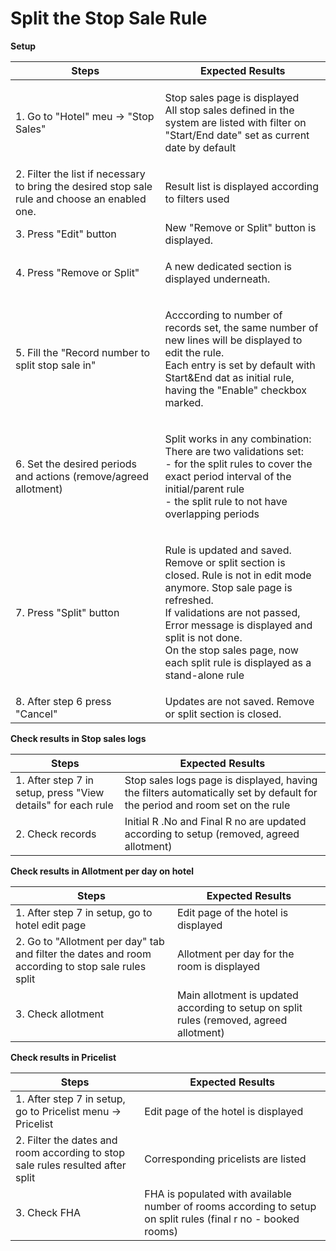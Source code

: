 # Split the Stop Sale Rule

**Setup**

| Steps                                                                                          | Expected Results                                                                                                                                                                                                                                                                                          |
| ---------------------------------------------------------------------------------------------- | --------------------------------------------------------------------------------------------------------------------------------------------------------------------------------------------------------------------------------------------------------------------------------------------------------- |
| 1. Go to "Hotel" meu -> "Stop Sales"                                                           | <p>Stop sales page is displayed<br>All stop sales defined in the system are listed with filter on "Start/End date" set as current date by default</p>                                                                                                                                                     |
| 2. Filter the list if necessary to bring the desired stop sale rule and choose an enabled one. | Result list is displayed according to filters used                                                                                                                                                                                                                                                        |
| 3. Press "Edit" button                                                                         | New "Remove or Split" button is displayed.                                                                                                                                                                                                                                                                |
| 4. Press "Remove or Split"                                                                     | <p>A new dedicated section is displayed underneath.<br></p>                                                                                                                                                                                                                                               |
| 5. Fill the "Record number to split stop sale in"                                              | <p>Acccording to number of records set, the same number of new lines will be displayed to edit the rule.<br>Each entry is set by default with Start&#x26;End dat as initial rule, having the "Enable" checkbox marked.</p>                                                                                |
| 6. Set the desired periods and actions (remove/agreed allotment)                               | <p>Split works in any combination:<br>There are two validations set:<br>- for the split rules to cover the exact period interval of the initial/parent rule<br>- the split rule to not have overlapping periods</p>                                                                                       |
| 7. Press "Split" button                                                                        | <p>Rule is updated and saved. Remove or split section is closed. Rule is not in edit mode anymore. Stop sale page is refreshed.<br>If validations are not passed, Error message is displayed and split is not done.<br>On the stop sales page, now each split rule is displayed as a stand-alone rule</p> |
| 8. After step 6 press "Cancel"                                                                 | Updates are not saved. Remove or split section is closed.                                                                                                                                                                                                                                                 |

**Check results in Stop sales logs**

| Steps                                                        | Expected Results                                                                                                           |
| ------------------------------------------------------------ | -------------------------------------------------------------------------------------------------------------------------- |
| 1. After step 7 in setup, press "View details" for each rule | Stop sales logs page is displayed, having the filters automatically set by default for the period and room set on the rule |
| 2. Check records                                             | Initial R .No and Final R no are updated according to setup (removed, agreed allotment)                                    |

**Check results in Allotment per day on hotel**

| Steps                                                                                             | Expected Results                                                                        |
| ------------------------------------------------------------------------------------------------- | --------------------------------------------------------------------------------------- |
| 1. After step 7 in setup, go to hotel edit page                                                   | Edit page of the hotel is displayed                                                     |
| 2. Go to "Allotment per day" tab and filter the dates and room according to stop sale rules split | Allotment per day for the room is displayed                                             |
| 3. Check allotment                                                                                | Main allotment is updated according to setup on split rules (removed, agreed allotment) |

**Check results in Pricelist**

| Steps                                                                          | Expected Results                                                                                              |
| ------------------------------------------------------------------------------ | ------------------------------------------------------------------------------------------------------------- |
| 1. After step 7 in setup, go to Pricelist menu -> Pricelist                    | Edit page of the hotel is displayed                                                                           |
| 2. Filter the dates and room according to stop sale rules resulted after split | Corresponding pricelists are listed                                                                           |
| 3. Check FHA                                                                   | FHA is populated with available number of rooms according to setup on split rules (final r no - booked rooms) |
